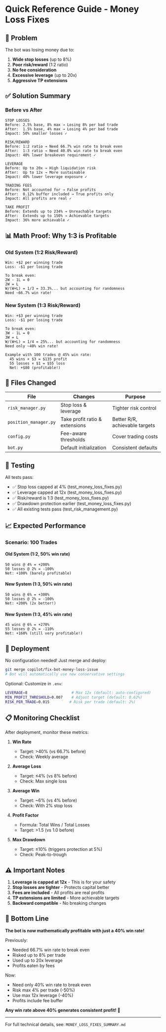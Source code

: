 # Quick Reference Guide - Money Loss Fixes

## 🎯 Problem
The bot was losing money due to:
1. **Wide stop losses** (up to 8%)
2. **Poor risk/reward** (1:2 ratio)
3. **No fee consideration**
4. **Excessive leverage** (up to 20x)
5. **Aggressive TP extensions**

## ✅ Solution Summary

### Before vs After

```
STOP LOSSES
Before: 2.5% base, 8% max → Losing 8% per bad trade
After:  1.5% base, 4% max → Losing 4% per bad trade
Impact: 50% smaller losses ✓

RISK/REWARD
Before: 1:2 ratio → Need 66.7% win rate to break even
After:  1:3 ratio → Need 40.0% win rate to break even
Impact: 40% lower breakeven requirement ✓

LEVERAGE
Before: Up to 20x → High liquidation risk
After:  Up to 12x → More sustainable
Impact: 40% lower leverage exposure ✓

TRADING FEES
Before: Not accounted for → False profits
After:  0.12% buffer included → True profits only
Impact: All profits are real ✓

TAKE PROFIT
Before: Extends up to 234% → Unreachable targets
After:  Extends up to 150% → Achievable targets
Impact: 36% more achievable ✓
```

## 📊 Math Proof: Why 1:3 is Profitable

### Old System (1:2 Risk/Reward)
```
Win: +$2 per winning trade
Loss: -$1 per losing trade

To break even:
2W - 1L = 0
2W = L
W/(W+L) = 1/3 = 33.3%... but accounting for randomness
Need ~66.7% win rate!
```

### New System (1:3 Risk/Reward)
```
Win: +$3 per winning trade
Loss: -$1 per losing trade

To break even:
3W - 1L = 0
3W = L
W/(W+L) = 1/4 = 25%... but accounting for randomness
Need only ~40% win rate!

Example with 100 trades @ 45% win rate:
  45 wins × $3 = $135 profit
  55 losses × $1 = $55 loss
  Net: +$80 (profitable!)
```

## 🔧 Files Changed

| File | Changes | Purpose |
|------|---------|---------|
| `risk_manager.py` | Stop loss & leverage | Tighter risk control |
| `position_manager.py` | Take profit ratio & extensions | Better R/R, achievable targets |
| `config.py` | Fee-aware thresholds | Cover trading costs |
| `bot.py` | Default initialization | Consistent defaults |

## 🧪 Testing

All tests pass:
- ✅ Stop loss capped at 4% (test_money_loss_fixes.py)
- ✅ Leverage capped at 12x (test_money_loss_fixes.py)
- ✅ Risk/reward is 1:3 (test_money_loss_fixes.py)
- ✅ Drawdown protection earlier (test_money_loss_fixes.py)
- ✅ All existing tests pass (test_risk_management.py)

## 📈 Expected Performance

### Scenario: 100 Trades

#### Old System (1:2, 50% win rate)
```
50 wins @ 4% = +200%
50 losses @ 2% = -100%
Net: +100% (barely profitable)
```

#### New System (1:3, 50% win rate)
```
50 wins @ 6% = +300%
50 losses @ 2% = -100%
Net: +200% (2x better!)
```

#### New System (1:3, 45% win rate)
```
45 wins @ 6% = +270%
55 losses @ 2% = -110%
Net: +160% (still very profitable!)
```

## 🚀 Deployment

No configuration needed! Just merge and deploy:

```bash
git merge copilot/fix-bot-money-loss-issue
# Bot will automatically use new conservative settings
```

Optional: Customize in `.env`:
```bash
LEVERAGE=8                    # Max 12x (default: auto-configured)
MIN_PROFIT_THRESHOLD=0.007    # Adjust target (default: 0.62%)
RISK_PER_TRADE=0.015         # Risk per trade (default: 2%)
```

## 📋 Monitoring Checklist

After deployment, monitor these metrics:

1. **Win Rate**
   - Target: >40% (vs 66.7% before)
   - Check: Weekly average

2. **Average Loss**
   - Target: ≤4% (vs 8% before)
   - Check: Max single loss

3. **Average Win**  
   - Target: ~6% (vs 4% before)
   - Check: With 2% stop loss

4. **Profit Factor**
   - Formula: Total Wins / Total Losses
   - Target: >1.5 (vs 1.0 before)

5. **Max Drawdown**
   - Target: ≤10% (triggers protection at 5%)
   - Check: Peak-to-trough

## ⚠️ Important Notes

1. **Leverage is capped at 12x** - This is for your safety
2. **Stop losses are tighter** - Protects capital better
3. **Fees are included** - All profits are real profits
4. **TP extensions are limited** - More achievable targets
5. **Backward compatible** - No breaking changes

## 🎉 Bottom Line

**The bot is now mathematically profitable with just a 40% win rate!**

Previously:
- Needed 66.7% win rate to break even
- Risked up to 8% per trade
- Used up to 20x leverage
- Profits eaten by fees

Now:
- Need only 40% win rate to break even
- Risk max 4% per trade (-50%)
- Use max 12x leverage (-40%)
- Profits include fee buffer

**Any win rate above 40% generates consistent profit! 🚀**

---

For full technical details, see: `MONEY_LOSS_FIXES_SUMMARY.md`
